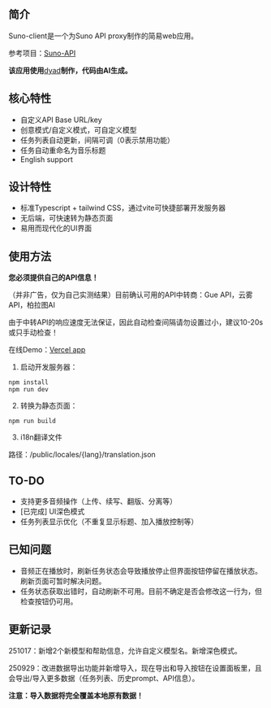 ## 简介

Suno-client是一个为Suno API proxy制作的简易web应用。

参考项目：[Suno-API](https://github.com/Suno-API)

**该应用使用**[dyad](https://github.com/dyad-sh/dyad)**制作，代码由AI生成。**

## 核心特性

- 自定义API Base URL/key
- 创意模式/自定义模式，可自定义模型
- 任务列表自动更新，间隔可调（0表示禁用功能）
- 任务自动重命名为音乐标题
- English support

## 设计特性

- 标准Typescript + tailwind CSS，通过vite可快捷部署开发服务器
- 无后端，可快速转为静态页面
- 易用而现代化的UI界面

## 使用方法

**您必须提供自己的API信息！**

（并非广告，仅为自己实测结果）目前确认可用的API中转商：Gue API，云雾API，柏拉图AI

由于中转API的响应速度无法保证，因此自动检查间隔请勿设置过小，建议10-20s或只手动检查！

在线Demo：[Vercel app](https://suno-client-pink.vercel.app)

1. 启动开发服务器：

```
npm install
npm run dev
```

2. 转换为静态页面：

```
npm run build
```


3. i18n翻译文件

路径：/public/locales/{lang}/translation.json


## TO-DO

- 支持更多音频操作（上传、续写、翻版、分离等）
- \[已完成] UI深色模式
- 任务列表显示优化（不重复显示标题、加入播放控制等）

## 已知问题

- 音频正在播放时，刷新任务状态会导致播放停止但界面按钮停留在播放状态。刷新页面可暂时解决问题。
- 任务状态获取出错时，自动刷新不可用。目前不确定是否会修改这一行为，但检查按钮仍可用。

## 更新记录

251017：新增2个新模型和帮助信息，允许自定义模型名。新增深色模式。

250929：改进数据导出功能并新增导入，现在导出和导入按钮在设置面板里，且会导出/导入更多数据（任务列表、历史prompt、API信息）。

**注意：导入数据将完全覆盖本地原有数据！**
